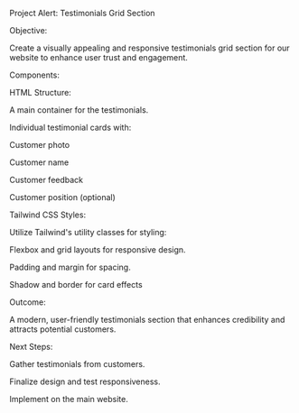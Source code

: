 Project Alert: Testimonials Grid Section

Objective:

Create a visually appealing and responsive testimonials grid section for our website to enhance user trust and engagement.

Components:

HTML Structure:

A main container for the testimonials.

Individual testimonial cards with:

Customer photo

Customer name

Customer feedback

Customer position (optional)

Tailwind CSS Styles:

Utilize Tailwind's utility classes for styling:

Flexbox and grid layouts for responsive design.

Padding and margin for spacing.

Shadow and border for card effects

Outcome:

A modern, user-friendly testimonials section that enhances credibility and attracts potential customers.

Next Steps:

Gather testimonials from customers.

Finalize design and test responsiveness.

Implement on the main website.
